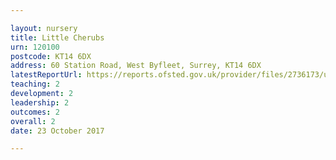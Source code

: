 ```yaml
---

layout: nursery
title: Little Cherubs
urn: 120100
postcode: KT14 6DX
address: 60 Station Road, West Byfleet, Surrey, KT14 6DX
latestReportUrl: https://reports.ofsted.gov.uk/provider/files/2736173/urn/120100.pdf
teaching: 2
development: 2
leadership: 2
outcomes: 2
overall: 2
date: 23 October 2017

---
```

